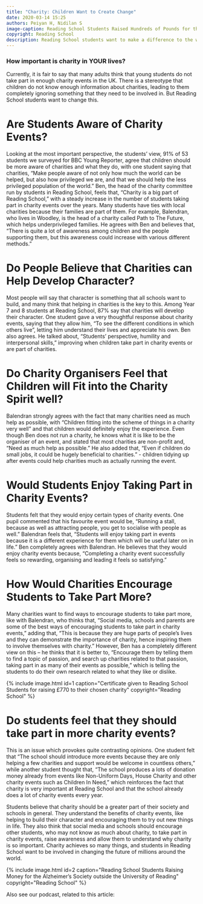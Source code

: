 ```yaml
---
title: "Charity: Children Want to Create Change"
date: 2020-03-14 15:25
authors: Peiyan H, Nidilan S
image-caption: Reading School Students Raised Hundreds of Pounds for the Alzheimer’s Society Last Year
copyright: Reading School
description: Reading School students want to make a difference to the world by getting involved with charities and raising money for them
---
```


### How important is charity in YOUR lives?

Currently, it is fair to say that many adults think that young students do not take part in enough charity events in the UK. There is a stereotype that children do not know enough information about charities, leading to them completely ignoring something that they need to be involved in. 
But Reading School students want to change this.

# Are Students Aware of Charity Events?

Looking at the most important perspective, the students’ view, 91% of 53 students we surveyed for BBC Young Reporter, agree that children should be more aware of charities and what they do, with one student saying that charities, “Make people aware of not only how much the world can be helped, but also how privileged we are, and that we should help the less privileged population of the world.” Ben, the head of the charity committee run by students in Reading School, feels that, “Charity is a big part of Reading School,” with a steady increase in the number of students taking part in charity events over the years. Many students have ties with local charities because their families are part of them. For example, Balendran, who lives in Woodley, is the head of a charity called Path to The Future, which helps underprivileged families. He agrees with Ben and believes that, “There is quite a lot of awareness among children and the people supporting them, but this awareness could increase with various different methods.” 

# Do People Believe that Charities can Help Develop Character?

Most people will say that character is something that all schools want to build, and many think that helping in charities is the key to this. Among Year 7 and 8 students at Reading School, 87% say that charities will develop their character. One student gave a very thoughtful response about charity events, saying that they allow him, “To see the different conditions in which others live”, letting him understand their lives and appreciate his own. Ben also agrees. He talked about, “Students’ perspective, humility and interpersonal skills,” improving when children take part in charity events or are part of charities. 

# Do Charity Organisers Feel that Children will Fit into the Charity Spirit well?

Balendran strongly agrees with the fact that many charities need as much help as possible, with “Children fitting into the scheme of things in a charity very well” and that children would definitely enjoy the experience. Even though Ben does not run a charity, he knows what it is like to be the organiser of an event, and stated that most charities are non-profit and, “Need as much help as possible.” He also added that, “Even if children do small jobs, it could be hugely beneficial to charities.” - children tidying up after events could help charities much as actually running the event.

# Would Students Enjoy Taking Part in Charity Events?

Students felt that they would enjoy certain types of charity events. One pupil commented that his favourite event would be, “Running a stall, because as well as attracting people, you get to socialise with people as well.” Balendran feels that, “Students will enjoy taking part in events because it is a different experience for them which will be useful later on in life.” Ben completely agrees with Balendran. He believes that they would enjoy charity events because, “Completing a charity event successfully feels so rewarding, organising and leading it feels so satisfying.” 

# How Would Charities Encourage Students to Take Part More? 

Many charities want to find ways to encourage students to take part more, like with Balendran, who thinks that, “Social media, schools and parents are some of the best ways of encouraging students to take part in charity events,” adding that, “This is because they are huge parts of people’s lives and they can demonstrate the importance of charity, hence inspiring them to involve themselves with charity.” However, Ben has a completely different view on this – he thinks that it is better to, “Encourage them by telling them to find a topic of passion, and search up charities related to that passion, taking part in as many of their events as possible,” which is telling the students to do their own research related to what they like or dislike.

{% include image.html id=1 caption="Certificate given to Reading School Students for raising £770 to their chosen charity" copyright="Reading School" %}

# Do students feel that they should take part in more charity events?

This is an issue which provokes quite contrasting opinions. One student felt that “The school should introduce more events because they are only helping a few charities and support would be welcome in countless others,” while another student thought that, “The school produces a lots of donation money already from events like Non-Uniform Days, House Charity and other charity events such as Children In Need,” which reinforces the fact that charity is very important at Reading School and that the school already does a lot of charity events every year.

Students believe that charity should be a greater part of their society and schools in general. They understand the benefits of charity events, like helping to build their character and encouraging them to try out new things in life. They also think that social media and schools should encourage other students, who may not know as much about charity, to take part in charity events, raise awareness and allow them to understand why charity is so important. Charity achieves so many things, and students in Reading School want to be involved in changing the future of millions around the world.

{% include image.html id=2 caption="Reading School Students Raising Money for the Alzheimer’s Society outside the University of Reading" copyright="Reading School" %}

Also see our podcast, related to this article:

<!-- <iframe scrolling="no" src="https://anchor.fm/nsph/embed/episodes/Charity-Children-Want-to-Create-Change---Behind-the-Scenes-of-our-Article-ebeore/a-a1msk65"> -->